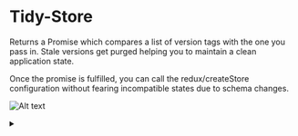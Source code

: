 # Tidy-Store

Returns a Promise which compares a list of version tags with the one you pass in.
Stale versions get purged helping you to maintain a clean application state.

Once the promise is fulfilled, you can call the redux/createStore configuration without fearing
incompatible states due to schema changes.

![Alt text](https://g.gravizo.com/source/svg/tidy-store-puml?https%3A%2F%2Fraw.githubusercontent.com%2Fiilei%2Ftidy-store%2Fmaster%2FREADME.md)
<details> 
<summary></summary>
tidy-store-puml @startuml;
skinparam ParticipantPadding 20;
skinparam BoxPadding 10;
database AppState;
database Versions;
actor Client;
participant Server;
participant Build;

== Build Tools ==;

Build --> Build: define currentVersion by glob-hashing\n    storage-related files / folders;

note over Build %238fe68f: currentVersion="8fe68f";
Build -> Server: deployment;

alt changes in storage-related files / folders;
    |||;
    Build --> Build: define currentVersion by glob-hashing\n    storage-related files / folders;

    rnote over Build %23fff: currentVersion inferred from\ncontents of storage-related files\ne.g.:;
    note over Build %23ffd18a: currentVersion="ffd18a";
    note over Build %23a3e8f9: currentVersion="a3e8f9";
    rnote over Build %23fff: etc pp. Also considers a \'".version\'" file;
    Build -> Server: deployment;
|||;
else no changes in storage-related files / folders;
|||;
    Build --> Build: define currentVersion by glob-hashing\n    storage-related files / folders;
    note over Build %238fe68f: currentVersion="8fe68f";
    Build -> Server: deployment;
|||;
end;

==  ==;

Client -> Server: GET /;

activate Client;

Server --> Client: Bundle contains\ncurrentVersion;

== TidyStorage Promise ==;

Client -> Versions: getVersion %28 %29;
Versions --> Client: cachedVersion;

Client -> Client: isLatestVersion?\ntrue if currentVersion === cachedVersion;

alt isLatestVersion === true;
|||;
else isLatestVersion === false;
|||;
   Client -> Versions: clearVersionStorage %28 %29;
   Client -> AppState: clearAppStorage %28 %29;
end;
|||;
Client -> Versions: setVersion %28 currentVersion %29;

deactivate Client;

== TidyStorage Promise fulfilled ==;

@enduml; tidy-store-puml
</details>
